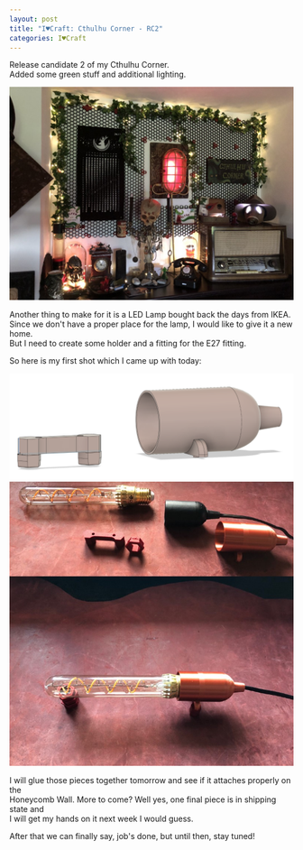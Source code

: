```yaml
---
layout: post
title: "I♥Craft: Cthulhu Corner - RC2"
categories: I♥Craft
---
```


Release candidate 2 of my Cthulhu Corner.  
Added some green stuff and additional lighting.

![Cthulhu Corner RC2](/assets/pix/CthulhuCorner_RC2.JPG) 

Another thing to make for it is a LED Lamp bought back the days from IKEA.  
Since we don't have a proper place for the lamp, I would like to give it a new home.  
But I need to create some holder and a fitting for the E27 fitting.

So here is my first shot which I came up with today:

![Cthulhu Corner Collage](/assets/pix/CthulhuCorner_E27_CAD.png)   
![Cthulhu Corner Collage](/assets/pix/CthulhuCorner_E27_Print.jpg)

I will glue those pieces together tomorrow and see if it attaches properly on the  
Honeycomb Wall. More to come? Well yes, one final piece is in shipping state and  
I will get my hands on it next week I would guess.

After that we can finally say, job's done, but until then, stay tuned!